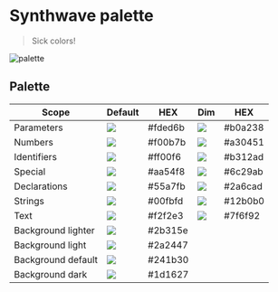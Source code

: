 # Synthwave palette

> Sick colors!

![palette](https://github.com/vikpe/synthwave/blob/main/palette.png?raw=true)

## Palette

Scope | Default | HEX | Dim | HEX
--- | --- | --- | --- | ---
Parameters | ![](https://via.placeholder.com/35/fded6b/?text=+) | #fded6b | ![](https://via.placeholder.com/35/b0a238/?text=+) | #b0a238
Numbers | ![](https://via.placeholder.com/35/f00b7b/?text=+) | #f00b7b | ![](https://via.placeholder.com/35/a30451/?text=+) | #a30451
Identifiers | ![](https://via.placeholder.com/35/ff00f6/?text=+) | #ff00f6 | ![](https://via.placeholder.com/35/b312ad/?text=+) | #b312ad
Special | ![](https://via.placeholder.com/35/aa54f8/?text=+) | #aa54f8 | ![](https://via.placeholder.com/35/6c29ab/?text=+) | #6c29ab
Declarations | ![](https://via.placeholder.com/35/55a7fb/?text=+) | #55a7fb | ![](https://via.placeholder.com/35/2a6cad/?text=+) | #2a6cad
Strings | ![](https://via.placeholder.com/35/00fbfd/?text=+) | #00fbfd | ![](https://via.placeholder.com/35/12b0b0/?text=+) | #12b0b0
Text | ![](https://via.placeholder.com/35/f2f2e3/?text=+) | #f2f2e3  | ![](https://via.placeholder.com/35/7f6f92/?text=+) | #7f6f92
Background lighter | ![](https://via.placeholder.com/35/2b315e/?text=+) | #2b315e
Background light | ![](https://via.placeholder.com/35/2a2447/?text=+) | #2a2447
Background default | ![](https://via.placeholder.com/35/241b30/?text=+) | #241b30
Background dark | ![](https://via.placeholder.com/35/1d1627/?text=+) | #1d1627

